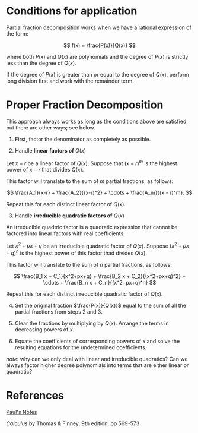 # Conditions for application

Partial fraction decomposition works when we have a rational expression of the form:

$$ f(x) = \frac{P(x)}{Q(x)} $$

where both $P(x)$ and $Q(x)$ are polynomials and the degree of $P(x)$ is strictly less than the degree of $Q(x)$.

If the degree of $P(x)$ is greater than or equal to the degree of $Q(x)$, perform long division first and work with the remainder term.

# Proper Fraction Decomposition

This approach always works as long as the conditions above are satisfied, but there are other ways; see below.

1. First, factor the denominator as completely as possible.

2. Handle **linear factors of** $Q(x)$

Let $x - r$ be a linear factor of $Q(x)$. Suppose that $(x - r)^m$ is the highest power of $x - r$ that divides $Q(x)$.

This factor will translate to the sum of $m$ partial fractions, as follows:

$$ \frac{A_1}{x-r} + \frac{A_2}{(x-r)^2} + \cdots + \frac{A_m}{(x - r)^m}. $$

Repeat this for each distinct linear factor of $Q(x)$.

3. Handle **irreducible quadratic factors of** $Q(x)$

An irreducible quadtric factor is a quadratic expression that cannot be factored into linear factors with real coefficients.

Let $x^2 + px + q$ be an irreducible quadratic factor of $Q(x)$. Suppose $(x^2 +px + q)^n$ is the highest power of this factor thad divides $Q(x)$.

This factor will translate to the sum of $n$ partial fractions, as follows:

$$ \frac{B_1 x + C_1}{x^2+px+q} + \frac{B_2 x + C_2}{(x^2+px+q)^2} + \cdots + \frac{B_n x + C_n}{(x^2+px+q)^n} $$

Repeat this for each distinct irreducible quadratic factor of $Q(x)$.

4. Set the original fraction $\frac{P(x)}{Q(x)}$ equal to the sum of all the partial fractions from steps 2 and 3.

5. Clear the fractions by multiplying by $Q(x)$. Arrange the terms in decreasing powers of $x$.

6. Equate the coefficients of corresponding powers of $x$ and solve the resulting equations for the undetermined coefficients.

*note*: why can we only deal with linear and irreducible quadratics? Can we always factor higher degree polynomials into terms that are either linear or quadratic?



# References
[Paul's Notes](https://tutorial.math.lamar.edu/classes/calcii/partialfractions.aspx)

*Calculus* by Thomas & Finney, 9th edition, pp 569-573 
